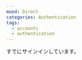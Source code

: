 ```yaml
---
mood: Direct
categories: Authentication
tags:
  - accounts
  - authentication
---
```

すでにサインインしています。